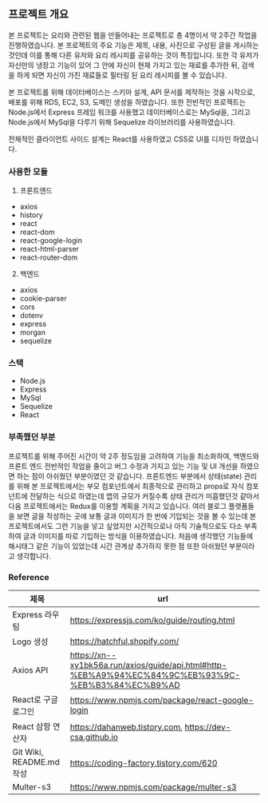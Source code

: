 ## 프로젝트 개요

본 프로젝트는 요리와 관련된 웹을 만들어내는 프로젝트로 총 4명이서 약 2주간 작업을 진행하였습니다. 본 프로젝트의 주요 기능은 제목, 내용, 사진으로 구성된 글을 게시하는
것인데 이를 통해 다른 유저와 요리 레시피를 공유하는 것이 특징입니다. 또한 각 유저가 자신만의 냉장고 기능이 있어 그 안에 자신이 현재 가지고 있는 재료를 추가한 뒤, 검색을 하게
되면 자신이 가진 재료들로 필터링 된 요리 레시피를 볼 수 있습니다. 

본 프로젝트를 위해 데이터베이스는 스키마 설계, API 문서를 제작하는 것을 시작으로, 배포를 위해 RDS, EC2, S3, 도메인 생성을 하였습니다. 또한 전반적인 프로젝트는 
Node.js에서 Express 프레임 워크를 사용했고 데이터베이스로는 MySql을, 그리고 Node.js에서 MySql을 다루기 위해 Sequelize 라이브러리를 사용하였습니다.   

전체적인 클라이언트 사이드 설계는 React를 사용하였고 CSS로 UI를 디자인 하였습니다.   



### 사용한 모듈

1. 프론트엔드                    
- axios                             
- history                           
- react                            
- react-dom                       
- react-google-login                
- react-html-parser                 
- react-router-dom                

2. 백엔드
- axios
- cookie-parser  
- cors
- dotenv
- express                       
- morgan
- sequelize


### 스택

- Node.js
- Express
- MySql
- Sequelize
- React

### 부족했던 부분
프로젝트를 위해 주어진 시간이 약 2주 정도임을 고려하여 기능을 최소화하여, 백엔드와 프론트 엔드 전반적인 작업을 줄이고 버그 수정과 가지고 있는 기능 및 UI 개선을 하였으면
하는 점이 아쉬웠던 부분이였던 것 같습니다. 프론트엔드 부분에서 상태(state) 관리를 위해 본 프로젝트에서는 부모 컴포넌트에서 최종적으로 관리하고 props로 자식 컴포넌트에
전달하는 식으로 하였는데 앱의 규모가 커질수록 상태 관리가 미흡했던것 같아서 다음 프로젝트에서는 Redux를 이용할 계획을 가지고 있습니다. 여러 블로그 플랫폼들을 보면 글을
작성하는 곳에 보통 글과 이미지가 한 번에 기입되는 것을 볼 수 있는데 본 프로젝트에서도 그런 기능을 넣고 싶었지만 시간적으로나 아직 기술적으로도 다소 부족하여 글과 이미지를
따로 기입하는 방식을 이용하였습니다. 처음에 생각했던 기능들에 해시태그 같은 기능이 있었는데 시간 관계상 추가하지 못한 점 또한 아쉬웠던 부분이라고 생각합니다.

### Reference
|제목|url|
|------|---|
|Express 라우팅|https://expressjs.com/ko/guide/routing.html|
|Logo 생성|https://hatchful.shopify.com/|
|Axios API|https://xn--xy1bk56a.run/axios/guide/api.html#http-%EB%A9%94%EC%84%9C%EB%93%9C-%EB%B3%84%EC%B9%AD|
|React로 구글 로그인|https://www.npmjs.com/package/react-google-login|
|React 삼항 연산자|https://dahanweb.tistory.com, https://dev-csa.github.io|
|Git Wiki, README.md 작성|https://coding-factory.tistory.com/620|
|Multer-s3|https://www.npmjs.com/package/multer-s3|
